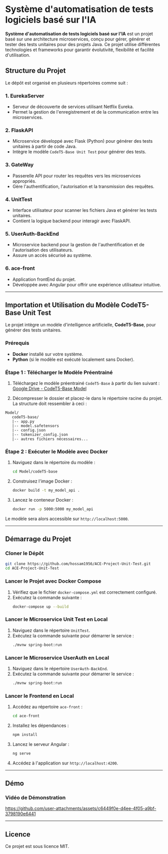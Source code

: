 # Système d'automatisation de tests logiciels basé sur l'IA

**Système d'automatisation de tests logiciels basé sur l'IA** est un projet basé sur une architecture microservices, conçu pour gérer, générer et tester des tests unitaires pour des projets Java. Ce projet utilise différentes technologies et frameworks pour garantir évolutivité, flexibilité et facilité d'utilisation.

## Structure du Projet

Le dépôt est organisé en plusieurs répertoires comme suit :

### 1. **EurekaServer**
- Serveur de découverte de services utilisant Netflix Eureka.
- Permet la gestion de l'enregistrement et de la communication entre les microservices.

### 2. **FlaskAPI**
- Microservice développé avec Flask (Python) pour générer des tests unitaires à partir de code Java.
- Intègre le modèle `CodeT5-Base Unit Test` pour générer des tests.

### 3. **GateWay**
- Passerelle API pour router les requêtes vers les microservices appropriés.
- Gère l'authentification, l'autorisation et la transmission des requêtes.

### 4. **UnitTest**
- Interface utilisateur pour scanner les fichiers Java et générer les tests unitaires.
- Contient la logique backend pour interagir avec FlaskAPI.

### 5. **UserAuth-BackEnd**
- Microservice backend pour la gestion de l'authentification et de l'autorisation des utilisateurs.
- Assure un accès sécurisé au système.

### 6. **ace-front**
- Application frontEnd du projet.
- Développée avec Angular pour offrir une expérience utilisateur intuitive.

---

## Importation et Utilisation du Modèle CodeT5-Base Unit Test

Le projet intègre un modèle d'intelligence artificielle, **CodeT5-Base**, pour générer des tests unitaires.

### Prérequis

- **Docker** installé sur votre système.
- **Python** (si le modèle est exécuté localement sans Docker).

### Étape 1 : Télécharger le Modèle Préentrainé

1. Téléchargez le modèle préentrainé `CodeT5-Base` à partir du lien suivant :  
   [Google Drive - CodeT5-Base Model](https://drive.google.com/drive/folders/1a-J1XfUvM9SR_jijnUE3IXoBlquuZ9xs?usp=sharing)

2. Décompresser le dossier et placez-le dans le répertoire racine du projet. La structure doit ressembler à ceci :

```
Model/
   codeT5-base/
   |-- app.py
   |-- model.safetensors
   |-- config.json
   |-- tokenizer_config.json
   |-- autres fichiers nécessaires...
```

### Étape 2 : Exécuter le Modèle avec Docker

1. Naviguez dans le répertoire du modèle :
   ```bash
   cd Model/codeT5-base
   ```

2. Construisez l'image Docker :
   ```bash
   docker build -t my_model_api .
   ```

3. Lancez le conteneur Docker :
   ```bash
   docker run -p 5000:5000 my_model_api
   ```

Le modèle sera alors accessible sur `http://localhost:5000`.

---

## Démarrage du Projet

### Cloner le Dépôt

```bash
git clone https://github.com/hossam1956/ACE-Project-Unit-Test.git
cd ACE-Project-Unit-Test
```

### Lancer le Projet avec Docker Compose

1. Vérifiez que le fichier `docker-compose.yml` est correctement configuré.
2. Exécutez la commande suivante :
   ```bash
   docker-compose up --build
   ```

### Lancer le Microservice Unit Test en Local

1. Naviguez dans le répertoire `UnitTest`.
2. Exécutez la commande suivante pour démarrer le service :
   ```bash
   ./mvnw spring-boot:run
   ```
### Lancer le Microservice UserAuth en Local

1. Naviguez dans le répertoire `UserAuth-BackEnd`.
2. Exécutez la commande suivante pour démarrer le service :
   ```bash
   ./mvnw spring-boot:run
   ```
### Lancer le Frontend en Local

1. Accédez au répertoire `ace-front` :
   ```bash
   cd ace-front
   ```
2. Installez les dépendances :
   ```bash
   npm install
   ```
3. Lancez le serveur Angular :
   ```bash
   ng serve
   ```
4. Accédez à l'application sur `http://localhost:4200`.

---

## Démo

### Vidéo de Démonstration


https://github.com/user-attachments/assets/c6449f0e-d4ee-4f05-a9bf-3798190e6441



---

## Licence

Ce projet est sous licence MIT.
